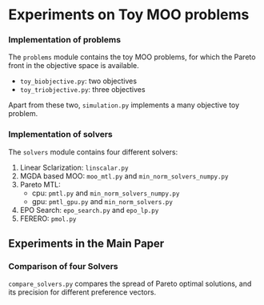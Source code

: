 # Experiments on Toy MOO problems

### Implementation of problems
The `problems` module contains the toy MOO problems, for which the Pareto front in the objective space is available.
- `toy_biobjective.py`: two objectives
- `toy_triobjective.py`: three objectives

Apart from these two, `simulation.py` implements a many objective toy problem.

### Implementation of solvers
The `solvers` module contains four different solvers:
1. Linear Sclarization: `linscalar.py`
2. MGDA based MOO: `moo_mtl.py` and `min_norm_solvers_numpy.py`
3. Pareto MTL: 
	- cpu: `pmtl.py` and `min_norm_solvers_numpy.py`
	- gpu: `pmtl_gpu.py` and `min_norm_solvers.py`
4. EPO Search: `epo_search.py` and `epo_lp.py`
5. FERERO: `pmol.py`


## Experiments in the Main Paper

### Comparison of four Solvers
`compare_solvers.py` compares the spread of Pareto optimal solutions, and its precision for different preference vectors.



